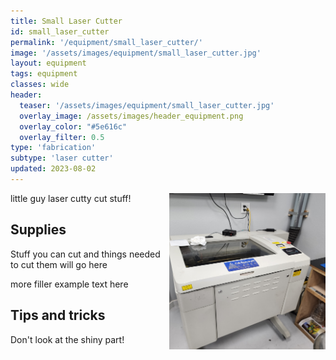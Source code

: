 ```yaml
---
title: Small Laser Cutter
id: small_laser_cutter
permalink: '/equipment/small_laser_cutter/'
image: '/assets/images/equipment/small_laser_cutter.jpg'
layout: equipment
tags: equipment
classes: wide
header:
  teaser: '/assets/images/equipment/small_laser_cutter.jpg'
  overlay_image: /assets/images/header_equipment.png
  overlay_color: "#5e616c"
  overlay_filter: 0.5
type: 'fabrication'
subtype: 'laser cutter'
updated: 2023-08-02
---
```

<img align="right" width="250" height="250" src="/assets/images/equipment/small_laser_cutter.jpg">

little guy laser cutty cut stuff!

## Supplies
Stuff you can cut and things needed to cut them will go here

more filler example text here

## Tips and tricks
Don't look at the shiny part!